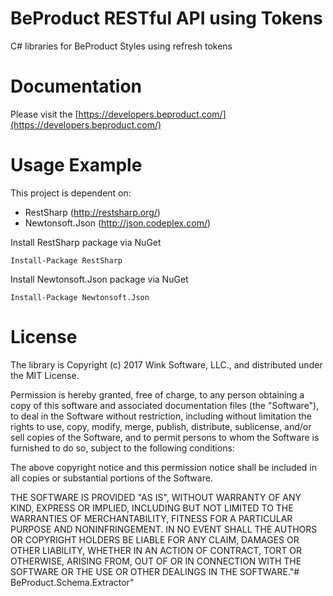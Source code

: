 # BeProduct RESTful API using Tokens
C# libraries for BeProduct Styles using refresh tokens

# Documentation
Please visit the [https://developers.beproduct.com/](https://developers.beproduct.com/)

# Usage Example
This project is dependent on:
* RestSharp (http://restsharp.org/)
* Newtonsoft.Json (http://json.codeplex.com/)

Install RestSharp package via NuGet 

`Install-Package RestSharp`

Install Newtonsoft.Json package via NuGet 

`Install-Package Newtonsoft.Json`

# License
The library is Copyright (c) 2017 Wink Software, LLC., and distributed under the MIT License.

Permission is hereby granted, free of charge, to any person obtaining a copy of this software and associated documentation files (the "Software"), to deal in the Software without restriction, including without limitation the rights to use, copy, modify, merge, publish, distribute, sublicense, and/or sell copies of the Software, and to permit persons to whom the Software is furnished to do so, subject to the following conditions:

The above copyright notice and this permission notice shall be included in all copies or substantial portions of the Software.

THE SOFTWARE IS PROVIDED "AS IS", WITHOUT WARRANTY OF ANY KIND, EXPRESS OR IMPLIED, INCLUDING BUT NOT LIMITED TO THE WARRANTIES OF MERCHANTABILITY, FITNESS FOR A PARTICULAR PURPOSE AND NONINFRINGEMENT. IN NO EVENT SHALL THE AUTHORS OR COPYRIGHT HOLDERS BE LIABLE FOR ANY CLAIM, DAMAGES OR OTHER LIABILITY, WHETHER IN AN ACTION OF CONTRACT, TORT OR OTHERWISE, ARISING FROM, OUT OF OR IN CONNECTION WITH THE SOFTWARE OR THE USE OR OTHER DEALINGS IN THE SOFTWARE."# BeProduct.Schema.Extractor" 

